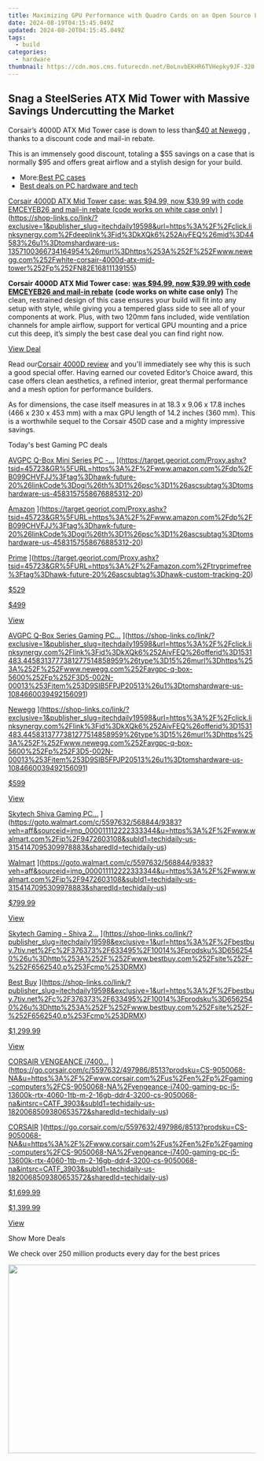 ```yaml
---
title: Maximizing GPU Performance with Quadro Cards on an Open Source Linux PC - Mid Tower Build Guide
date: 2024-08-19T04:15:45.049Z
updated: 2024-08-20T04:15:45.049Z
tags:
  - build
categories:
  - hardware
thumbnail: https://cdn.mos.cms.futurecdn.net/BoLnvbEKHR6TVHepky9JF-320-80.png
---
```


## Snag a SteelSeries ATX Mid Tower with Massive Savings Undercutting the Market

Corsair’s 4000D ATX Mid Tower case is down to less than[$40 at Newegg](https://shop-links.co/link/?exclusive=1&publisher_slug=itechdaily19598&url=https%3A%2F%2Fclick.linksynergy.com%2Fdeeplink%3Fid%3DkXQk6%252AivFEQ%26mid%3D44583%26u1%3Dtomshardware-us-2643921767733846944%26murl%3Dhttps%253A%252F%252Fwww.newegg.com%252Fwhite-corsair-4000d-atx-mid-tower%252Fp%252FN82E16811139155) , thanks to a discount code and mail-in rebate.

 This is an immensely good discount, totaling a $55 savings on a case that is normally $95 and offers great airflow and a stylish design for your build.

* More:[Best PC cases](https://tools.techidaily.com)
* [Best deals on PC hardware and tech](https://tools.techidaily.com)

[Corsair 4000D ATX Mid Tower case: was $94.99, now $39.99 with code EMCEYEB26 and mail-in rebate (code works on white case only)](https://cdn.mos.cms.futurecdn.net/8yoE666kEbXvCdptcimvqX-200-100.jpeg "Corsair 4000D ATX Mid Tower case: was $94.99, now $39.99 with code EMCEYEB26 and mail-in rebate (code works on white case only)") ](https://shop-links.co/link/?exclusive=1&publisher_slug=itechdaily19598&url=https%3A%2F%2Fclick.linksynergy.com%2Fdeeplink%3Fid%3DkXQk6%252AivFEQ%26mid%3D44583%26u1%3Dtomshardware-us-1357100366734164954%26murl%3Dhttps%253A%252F%252Fwww.newegg.com%252Fwhite-corsair-4000d-atx-mid-tower%252Fp%252FN82E16811139155)

**Corsair 4000D ATX Mid Tower case:** [**was $94.99, now $39.99 with code EMCEYEB26 and mail-in rebate**](https://shop-links.co/link/?exclusive=1&publisher_slug=itechdaily19598&url=https%3A%2F%2Fclick.linksynergy.com%2Fdeeplink%3Fid%3DkXQk6%252AivFEQ%26mid%3D44583%26u1%3Dtomshardware-us-1260029159516196483%26murl%3Dhttps%253A%252F%252Fwww.newegg.com%252Fwhite-corsair-4000d-atx-mid-tower%252Fp%252FN82E16811139155) **(code works on white case only)**
 The clean, restrained design of this case ensures your build will fit into any setup with style, while giving you a tempered glass side to see all of your components at work. Plus, with two 120mm fans included, wide ventilation channels for ample airflow, support for vertical GPU mounting and a price cut this deep, it’s simply the best case deal you can find right now.

[View Deal](https://shop-links.co/link/?exclusive=1&publisher_slug=itechdaily19598&url=https%3A%2F%2Fclick.linksynergy.com%2Fdeeplink%3Fid%3DkXQk6%252AivFEQ%26mid%3D44583%26u1%3Dtomshardware-us-1357100366734164954%26murl%3Dhttps%253A%252F%252Fwww.newegg.com%252Fwhite-corsair-4000d-atx-mid-tower%252Fp%252FN82E16811139155)

 Read our[Corsair 4000D review](https://tools.techidaily.com) and you'll immediately see why this is such a good special offer. Having earned our coveted Editor’s Choice award, this case offers clean aesthetics, a refined interior, great thermal performance and a mesh option for performance builders.

 As for dimensions, the case itself measures in at 18.3 x 9.06 x 17.8 inches (466 x 230 x 453 mm) with a max GPU length of 14.2 inches (360 mm). This is a worthwhile sequel to the Corsair 450D case and a mighty impressive savings.

Today's best Gaming PC deals

[AVGPC Q-Box Mini Series PC -...](https://images.fie.futurecdn.net/products/8fdd51c88e1cb95469056644457c5665895b3442-100-80.jpg "AVGPC Q-Box Mini Series PC -...") ](https://target.georiot.com/Proxy.ashx?tsid=45723&GR%5FURL=https%3A%2F%2Fwww.amazon.com%2Fdp%2FB099CHVFJJ%3Ftag%3Dhawk-future-20%26linkCode%3Dogi%26th%3D1%26psc%3D1%26ascsubtag%3Dtomshardware-us-4583157558676885312-20)

[Amazon](https://images.fie.futurecdn.net/logos/merchants/amazon-us-15006529670367-100-80.png "Amazon") ](https://target.georiot.com/Proxy.ashx?tsid=45723&GR%5FURL=https%3A%2F%2Fwww.amazon.com%2Fdp%2FB099CHVFJJ%3Ftag%3Dhawk-future-20%26linkCode%3Dogi%26th%3D1%26psc%3D1%26ascsubtag%3Dtomshardware-us-4583157558676885312-20)

[Prime](https://search-api.fie.futurecdn.net/img/misc/prime.png "Prime") ](https://target.georiot.com/Proxy.ashx?tsid=45723&GR%5FURL=https%3A%2F%2Famazon.com%2Ftryprimefree%3Ftag%3Dhawk-future-20%26ascsubtag%3Dhawk-custom-tracking-20)

[$529](https://target.georiot.com/Proxy.ashx?tsid=45723&GR%5FURL=https%3A%2F%2Fwww.amazon.com%2Fdp%2FB099CHVFJJ%3Ftag%3Dhawk-future-20%26linkCode%3Dogi%26th%3D1%26psc%3D1%26ascsubtag%3Dtomshardware-us-4583157558676885312-20)

[$499](https://target.georiot.com/Proxy.ashx?tsid=45723&GR%5FURL=https%3A%2F%2Fwww.amazon.com%2Fdp%2FB099CHVFJJ%3Ftag%3Dhawk-future-20%26linkCode%3Dogi%26th%3D1%26psc%3D1%26ascsubtag%3Dtomshardware-us-4583157558676885312-20)

[View](https://target.georiot.com/Proxy.ashx?tsid=45723&GR%5FURL=https%3A%2F%2Fwww.amazon.com%2Fdp%2FB099CHVFJJ%3Ftag%3Dhawk-future-20%26linkCode%3Dogi%26th%3D1%26psc%3D1%26ascsubtag%3Dtomshardware-us-4583157558676885312-20)

[AVGPC Q-Box Series Gaming PC...](https://images.fie.futurecdn.net/products/1924e06b6dc5a70abc8e71d6f63ba738692aa402-100-80.jpg "AVGPC Q-Box Series Gaming PC...") ](https://shop-links.co/link/?exclusive=1&publisher_slug=itechdaily19598&url=https%3A%2F%2Fclick.linksynergy.com%2Flink%3Fid%3DkXQk6%252AivFEQ%26offerid%3D1531483.4458313777381277514858959%26type%3D15%26murl%3Dhttps%253A%252F%252Fwww.newegg.com%252Favgpc-q-box-5600%252Fp%252F3D5-002N-00013%253Fitem%253D9SIB5FPJP20513%26u1%3Dtomshardware-us-1084660039492156091)

[Newegg](https://images.fie.futurecdn.net/logos/merchants/sgvv6t0bzlodmoo4-15617128766262-100-80.png "Newegg") ](https://shop-links.co/link/?exclusive=1&publisher_slug=itechdaily19598&url=https%3A%2F%2Fclick.linksynergy.com%2Flink%3Fid%3DkXQk6%252AivFEQ%26offerid%3D1531483.4458313777381277514858959%26type%3D15%26murl%3Dhttps%253A%252F%252Fwww.newegg.com%252Favgpc-q-box-5600%252Fp%252F3D5-002N-00013%253Fitem%253D9SIB5FPJP20513%26u1%3Dtomshardware-us-1084660039492156091)

[$599](https://shop-links.co/link/?exclusive=1&publisher_slug=itechdaily19598&url=https%3A%2F%2Fclick.linksynergy.com%2Flink%3Fid%3DkXQk6%252AivFEQ%26offerid%3D1531483.4458313777381277514858959%26type%3D15%26murl%3Dhttps%253A%252F%252Fwww.newegg.com%252Favgpc-q-box-5600%252Fp%252F3D5-002N-00013%253Fitem%253D9SIB5FPJP20513%26u1%3Dtomshardware-us-1084660039492156091)

[View](https://shop-links.co/link/?exclusive=1&publisher_slug=itechdaily19598&url=https%3A%2F%2Fclick.linksynergy.com%2Flink%3Fid%3DkXQk6%252AivFEQ%26offerid%3D1531483.4458313777381277514858959%26type%3D15%26murl%3Dhttps%253A%252F%252Fwww.newegg.com%252Favgpc-q-box-5600%252Fp%252F3D5-002N-00013%253Fitem%253D9SIB5FPJP20513%26u1%3Dtomshardware-us-1084660039492156091)

[Skytech Shiva Gaming PC...](https://i5.walmartimages.com/asr/9121c627-c358-4cdc-a5e7-67e4467112da.8a6946dc56313a42cf687933c56c54de.jpeg?odnHeight=450&odnWidth=450&odnBg=ffffff "Skytech Shiva Gaming PC...") ](https://goto.walmart.com/c/5597632/568844/9383?veh=aff&sourceid=imp_000011112222333344&u=https%3A%2F%2Fwww.walmart.com%2Fip%2F9472603108&subId1=techidaily-us-3154147095309978883&sharedId=techidaily-us)

[Walmart](https://images.fie.futurecdn.net/logos/merchants/kg7rxut4dskeqa3e-15622498507436-100-80.png "Walmart") ](https://goto.walmart.com/c/5597632/568844/9383?veh=aff&sourceid=imp_000011112222333344&u=https%3A%2F%2Fwww.walmart.com%2Fip%2F9472603108&subId1=techidaily-us-3154147095309978883&sharedId=techidaily-us)

[$799.99](https://goto.walmart.com/c/5597632/568844/9383?veh=aff&sourceid=imp_000011112222333344&u=https%3A%2F%2Fwww.walmart.com%2Fip%2F9472603108&subId1=techidaily-us-3154147095309978883&sharedId=techidaily-us)

[View](https://goto.walmart.com/c/5597632/568844/9383?veh=aff&sourceid=imp_000011112222333344&u=https%3A%2F%2Fwww.walmart.com%2Fip%2F9472603108&subId1=techidaily-us-3154147095309978883&sharedId=techidaily-us)

[Skytech Gaming - Shiva 2...](https://images.fie.futurecdn.net/products/8c3c9badc3ad6161400bf01c21d7a3531e078362-100-80.jpg "Skytech Gaming - Shiva 2...") ](https://shop-links.co/link/?publisher_slug=itechdaily19598&exclusive=1&url=https%3A%2F%2Fbestbuy.7tiv.net%2Fc%2F376373%2F633495%2F10014%3Fprodsku%3D6562540%26u%3Dhttp%253A%252F%252Fwww.bestbuy.com%252Fsite%252F-%252F6562540.p%253Fcmp%253DRMX)

[Best Buy](https://images.fie.futurecdn.net/logos/merchants/ns2bwjiwdvqv2pfx-16049184768113-100-80.png "Best Buy") ](https://shop-links.co/link/?publisher_slug=itechdaily19598&exclusive=1&url=https%3A%2F%2Fbestbuy.7tiv.net%2Fc%2F376373%2F633495%2F10014%3Fprodsku%3D6562540%26u%3Dhttp%253A%252F%252Fwww.bestbuy.com%252Fsite%252F-%252F6562540.p%253Fcmp%253DRMX)

[$1,299.99](https://shop-links.co/link/?publisher_slug=itechdaily19598&exclusive=1&url=https%3A%2F%2Fbestbuy.7tiv.net%2Fc%2F376373%2F633495%2F10014%3Fprodsku%3D6562540%26u%3Dhttp%253A%252F%252Fwww.bestbuy.com%252Fsite%252F-%252F6562540.p%253Fcmp%253DRMX)

[View](https://shop-links.co/link/?publisher_slug=itechdaily19598&exclusive=1&url=https%3A%2F%2Fbestbuy.7tiv.net%2Fc%2F376373%2F633495%2F10014%3Fprodsku%3D6562540%26u%3Dhttp%253A%252F%252Fwww.bestbuy.com%252Fsite%252F-%252F6562540.p%253Fcmp%253DRMX)

[CORSAIR VENGEANCE i7400...](https://images.fie.futurecdn.net/products/05010ac37141f75cdd7003cad0e42846841bd4e3-100-80.webp "CORSAIR VENGEANCE i7400...") ](https://go.corsair.com/c/5597632/497986/8513?prodsku=CS-9050068-NA&u=https%3A%2F%2Fwww.corsair.com%2Fus%2Fen%2Fp%2Fgaming-computers%2FCS-9050068-NA%2Fvengeance-i7400-gaming-pc-i5-13600k-rtx-4060-1tb-m-2-16gb-ddr4-3200-cs-9050068-na&intsrc=CATF_3903&subId1=techidaily-us-1820068509380653572&sharedId=techidaily-us)

[CORSAIR](https://images.fie.futurecdn.net/pjhswbobfecwxl36-17090334202735-100-80.png "CORSAIR") ](https://go.corsair.com/c/5597632/497986/8513?prodsku=CS-9050068-NA&u=https%3A%2F%2Fwww.corsair.com%2Fus%2Fen%2Fp%2Fgaming-computers%2FCS-9050068-NA%2Fvengeance-i7400-gaming-pc-i5-13600k-rtx-4060-1tb-m-2-16gb-ddr4-3200-cs-9050068-na&intsrc=CATF_3903&subId1=techidaily-us-1820068509380653572&sharedId=techidaily-us)

[$1,699.99](https://go.corsair.com/c/5597632/497986/8513?prodsku=CS-9050068-NA&u=https%3A%2F%2Fwww.corsair.com%2Fus%2Fen%2Fp%2Fgaming-computers%2FCS-9050068-NA%2Fvengeance-i7400-gaming-pc-i5-13600k-rtx-4060-1tb-m-2-16gb-ddr4-3200-cs-9050068-na&intsrc=CATF_3903&subId1=techidaily-us-1820068509380653572&sharedId=techidaily-us)

[$1,399.99](https://go.corsair.com/c/5597632/497986/8513?prodsku=CS-9050068-NA&u=https%3A%2F%2Fwww.corsair.com%2Fus%2Fen%2Fp%2Fgaming-computers%2FCS-9050068-NA%2Fvengeance-i7400-gaming-pc-i5-13600k-rtx-4060-1tb-m-2-16gb-ddr4-3200-cs-9050068-na&intsrc=CATF_3903&subId1=techidaily-us-1820068509380653572&sharedId=techidaily-us)

[View](https://go.corsair.com/c/5597632/497986/8513?prodsku=CS-9050068-NA&u=https%3A%2F%2Fwww.corsair.com%2Fus%2Fen%2Fp%2Fgaming-computers%2FCS-9050068-NA%2Fvengeance-i7400-gaming-pc-i5-13600k-rtx-4060-1tb-m-2-16gb-ddr4-3200-cs-9050068-na&intsrc=CATF_3903&subId1=techidaily-us-1820068509380653572&sharedId=techidaily-us)

Show More Deals

 We check over 250 million products every day for the best prices

<ins class="adsbygoogle"
     style="display:block"
     data-ad-format="autorelaxed"
     data-ad-client="ca-pub-7571918770474297"
     data-ad-slot="1223367746"></ins>



<ins class="adsbygoogle"
     style="display:block"
     data-ad-client="ca-pub-7571918770474297"
     data-ad-slot="8358498916"
     data-ad-format="auto"
     data-full-width-responsive="true"></ins>



<!-- affiliate ads begin -->
<a href="https://ship7com.pxf.io/c/5597632/1509856/17634" target="_top" id="1509856"><img src="//a.impactradius-go.com/display-ad/17634-1509856" border="0" alt="" width="730" height="383"/></a>
<!-- affiliate ads end -->